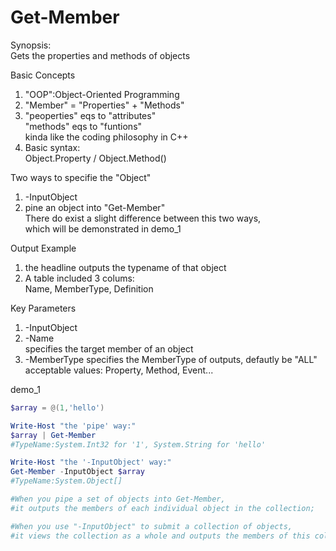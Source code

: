 # Get-Member

Synopsis:  
Gets the properties and methods of objects

Basic Concepts
1. "OOP":Object-Oriented Programming
2. "Member" = "Properties" + "Methods"  
3. "peoperties" eqs to "attributes"  
   "methods" eqs to "funtions"  
   kinda like the coding philosophy in C++
4. Basic syntax:  
   Object.Property / Object.Method()
   

Two ways to specifie the "Object"
1. -InputObject  
2. pine an object into "Get-Member"  
There do exist a slight difference between this two ways,  
which will be demonstrated in demo_1  


Output Example  
1. the headline outputs the typename of that object  
2. A table included 3 colums:  
   Name, MemberType, Definition


Key Parameters
1. -InputObject
2. -Name  
   specifies the target member of an object  
3. -MemberType
   specifies the MemberType of outputs, defautly be "ALL"    
   acceptable values: Property, Method, Event...  


demo_1
```powershell
$array = @(1,'hello')

Write-Host "the 'pipe' way:"
$array | Get-Member
#TypeName:System.Int32 for '1', System.String for 'hello'

Write-Host "the '-InputObject' way:"
Get-Member -InputObject $array
#TypeName:System.Object[]

#When you pipe a set of objects into Get-Member,
#it outputs the members of each individual object in the collection;

#When you use "-InputObject" to submit a collection of objects,
#it views the collection as a whole and outputs the members of this collection

```